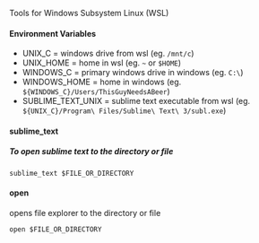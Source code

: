 Tools for Windows Subsystem Linux (WSL)<br/>
<h4>Environment Variables</h4>

* UNIX_C = windows drive from wsl (eg. `/mnt/c`)
* UNIX_HOME = home in wsl (eg. `~` or `$HOME`)
* WINDOWS_C = primary windows drive in windows (eg. `C:\`)
* WINDOWS_HOME = home in windows (eg. `${WINDOWS_C}/Users/ThisGuyNeedsABeer`)
* SUBLIME_TEXT_UNIX = sublime text executable from wsl (eg. `${UNIX_C}/Program\ Files/Sublime\ Text\ 3/subl.exe`)
<h4>sublime_text</h4>
<h5>To open sublime text to the directory or file</h5>
<code>sublime_text $FILE_OR_DIRECTORY</code>
<h4>open</h4>
<p>opens file explorer to the directory or file</p>
<code>open $FILE_OR_DIRECTORY</code>
